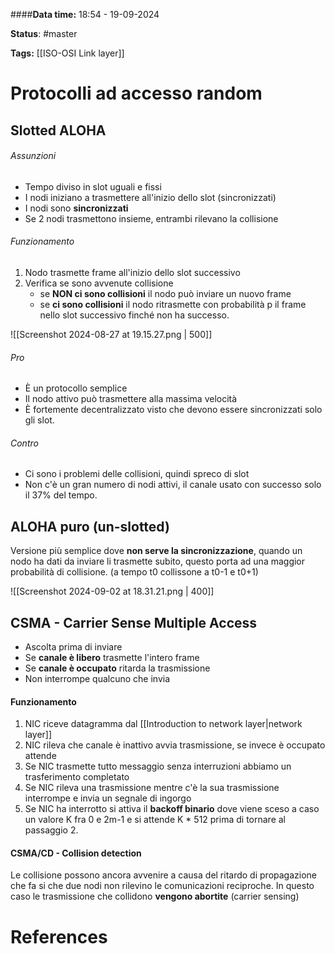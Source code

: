 ####**Data time:** 18:54 - 19-09-2024

**Status**: #master

**Tags:** [[ISO-OSI Link layer]]

# Protocolli ad accesso random

##  Slotted ALOHA
###### Assunzioni
- Tempo diviso in slot uguali e fissi
- I nodi iniziano a trasmettere all'inizio dello slot (sincronizzati)
- I nodi sono **sincronizzati**
- Se 2 nodi trasmettono insieme, entrambi rilevano la collisione

###### Funzionamento
1. Nodo trasmette frame all'inizio dello slot successivo
2. Verifica se sono avvenute collisione
	- se **NON ci sono collisioni** il nodo può inviare un nuovo frame
	- se **ci sono collisioni** il nodo ritrasmette con probabilità p il frame nello slot successivo finché non ha successo.

![[Screenshot 2024-08-27 at 19.15.27.png | 500]]

###### Pro
- È un protocollo semplice 
- Il nodo attivo può trasmettere alla massima velocità
- È fortemente decentralizzato visto che devono essere sincronizzati solo gli slot.
###### Contro
- Ci sono i problemi delle collisioni, quindi spreco di slot
- Non c'è un gran numero di nodi attivi, il canale usato con successo solo il 37% del tempo.

## ALOHA puro (un-slotted)

Versione più semplice dove **non serve la sincronizzazione**, quando un nodo ha dati da inviare li trasmette subito, questo porta ad una maggior probabilità di collisione. (a tempo t0 collissone a t0-1 e t0+1)

![[Screenshot 2024-09-02 at 18.31.21.png | 400]]

## CSMA - Carrier Sense Multiple Access

- Ascolta prima di inviare
- Se **canale è libero** trasmette l'intero frame
- Se **canale è occupato** ritarda la trasmissione
- Non interrompe qualcuno che invia

#### Funzionamento
1. NIC riceve datagramma dal [[Introduction to network layer|network layer]] 
2. NIC rileva che canale è inattivo avvia trasmissione, se invece è occupato attende
3. Se NIC trasmette tutto messaggio senza interruzioni abbiamo un trasferimento completato
4. Se NIC rileva una trasmissione mentre c'è la sua trasmissione interrompe e invia un segnale di ingorgo
5. Se NIC ha interrotto si attiva il  **backoff binario** dove viene sceso a caso un valore K fra 0 e 2m-1 e si attende K \* 512 prima di tornare al passaggio 2.

#### CSMA/CD - Collision detection
Le collisione possono ancora avvenire a causa del ritardo di propagazione che fa si che due nodi non rilevino le comunicazioni reciproche. In questo caso le trasmissione che collidono **vengono abortite** (carrier sensing)

# References